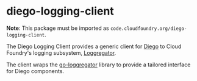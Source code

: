# diego-logging-client

**Note**: This package must be imported as `code.cloudfoundry.org/diego-logging-client`.

The Diego Logging Client provides a generic client for
[Diego](https://github.com/cloudfoundry/diego-release) to
Cloud Foundry's logging subsystem,
[Loggregator](https://github.com/cloudfoundry/loggregator).

The client wraps the [go-loggregator](https://github.com/cloudfoundry/go-loggregator) library
to provide a tailored interface for Diego components.
